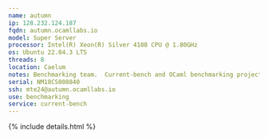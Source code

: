 ```yaml
---
name: autumn
ip: 128.232.124.187
fqdn: autumn.ocamllabs.io
model: Super Server
processor: Intel(R) Xeon(R) Silver 4108 CPU @ 1.80GHz
os: Ubuntu 22.04.3 LTS
threads: 8
location: Caelum
notes: Benchmarking team.  Current-bench and OCaml benchmarking projects.
serial: NM18CS008840
ssh: mte24@autumn.ocamllabs.io
use: benchmarking
service: current-bench
---
```

{% include details.html %}
